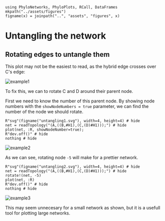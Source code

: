 ```@setup untangling
using PhyloNetworks, PhyloPlots, RCall, DataFrames
mkpath("../assets/figures")
figname(x) = joinpath("..", "assets", "figures", x)
```

# Untangling the network

## Rotating edges to untangle them

This plot may not be the easiest to read, as the hybrid edge crosses over C's 
edge:

![example1](../assets/figures/gettingstarted.svg)

To fix this, we can to rotate C and D around their parent node. 

First we need to know the number of this parent node. By showing node numbers
with the `showNodeNumbers = true` parameter, we can find the number of the node 
we should rotate.

```@example untangling
R"svg"(figname("untangling1.svg"), width=4, height=4) # hide
net = readTopology("(A,((B,#H1),(C,(D)#H1)));") # hide
plot(net, :R, showNodeNumber=true);
R"dev.off()" # hide
nothing # hide
```
![example2](../assets/figures/untangling1.svg)

As we can see, rotating node `-5` will make for a prettier network.

```@example untangling
R"svg"(figname("untangling2.svg"), width=4, height=4) # hide
net = readTopology("(A,((B,#H1),(C,(D)#H1)));") # hide
rotate!(net, -5)
plot(net, :R)
R"dev.off()" # hide
nothing # hide
```
![example3](../assets/figures/untangling2.svg)


This may seem unnecesary for a small network as shown, but it is a usefull tool for plotting 
large networks.
